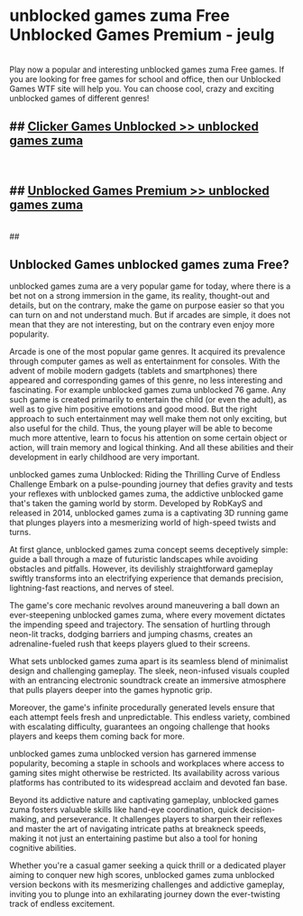 # unblocked games zuma Free Unblocked Games Premium - jeulg <br>
<br>
Play now a popular and interesting unblocked games zuma Free games. If you are looking for free games for school and office, then our Unblocked Games WTF site will help you. You can choose cool, crazy and exciting unblocked games of different genres!


## ##  [Clicker Games Unblocked >> unblocked games zuma](http://freeplayer.one?title=unblocked_games_zuma&ref=M1)
  <br>

##  ## [Unblocked Games Premium >> unblocked games zuma](http://freeplayer.one?title=unblocked_games_zuma&ref=M1)
  <br>
  ##



## Unblocked Games unblocked games zuma Free?

unblocked games zuma are a very popular game for today, where there is a bet not on a strong immersion in the game, its reality, thought-out and details, but on the contrary, make the game on purpose easier so that you can turn on and not understand much. But if arcades are simple, it does not mean that they are not interesting, but on the contrary even enjoy more popularity.

Arcade is one of the most popular game genres. It acquired its prevalence through computer games as well as entertainment for consoles. With the advent of mobile modern gadgets (tablets and smartphones) there appeared and corresponding games of this genre, no less interesting and fascinating. For example unblocked games zuma unblocked 76 game. Any such game is created primarily to entertain the child (or even the adult), as well as to give him positive emotions and good mood. But the right approach to such entertainment may well make them not only exciting, but also useful for the child. Thus, the young player will be able to become much more attentive, learn to focus his attention on some certain object or action, will train memory and logical thinking. And all these abilities and their development in early childhood are very important.

unblocked games zuma Unblocked: Riding the Thrilling Curve of Endless Challenge
Embark on a pulse-pounding journey that defies gravity and tests your reflexes with unblocked games zuma, the addictive unblocked game that's taken the gaming world by storm. Developed by RobKayS and released in 2014, unblocked games zuma is a captivating 3D running game that plunges players into a mesmerizing world of high-speed twists and turns.

At first glance, unblocked games zuma concept seems deceptively simple: guide a ball through a maze of futuristic landscapes while avoiding obstacles and pitfalls. However, its devilishly straightforward gameplay swiftly transforms into an electrifying experience that demands precision, lightning-fast reactions, and nerves of steel.

The game's core mechanic revolves around maneuvering a ball down an ever-steepening unblocked games zuma, where every movement dictates the impending speed and trajectory. The sensation of hurtling through neon-lit tracks, dodging barriers and jumping chasms, creates an adrenaline-fueled rush that keeps players glued to their screens.

What sets unblocked games zuma apart is its seamless blend of minimalist design and challenging gameplay. The sleek, neon-infused visuals coupled with an entrancing electronic soundtrack create an immersive atmosphere that pulls players deeper into the games hypnotic grip.

Moreover, the game's infinite procedurally generated levels ensure that each attempt feels fresh and unpredictable. This endless variety, combined with escalating difficulty, guarantees an ongoing challenge that hooks players and keeps them coming back for more.

unblocked games zuma unblocked version has garnered immense popularity, becoming a staple in schools and workplaces where access to gaming sites might otherwise be restricted. Its availability across various platforms has contributed to its widespread acclaim and devoted fan base.

Beyond its addictive nature and captivating gameplay, unblocked games zuma fosters valuable skills like hand-eye coordination, quick decision-making, and perseverance. It challenges players to sharpen their reflexes and master the art of navigating intricate paths at breakneck speeds, making it not just an entertaining pastime but also a tool for honing cognitive abilities.

Whether you're a casual gamer seeking a quick thrill or a dedicated player aiming to conquer new high scores, unblocked games zuma unblocked version beckons with its mesmerizing challenges and addictive gameplay, inviting you to plunge into an exhilarating journey down the ever-twisting track of endless excitement.